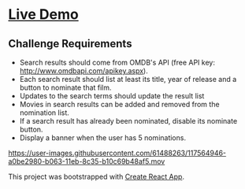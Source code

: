 # [Live Demo](https://www.shoppies.keremg.com/)

## Challenge Requirements
- Search results should come from OMDB's API (free API key: http://www.omdbapi.com/apikey.aspx).
- Each search result should list at least its title, year of release and a button to nominate that film.
- Updates to the search terms should update the result list
- Movies in search results can be added and removed from the nomination list.
- If a search result has already been nominated, disable its nominate button.
- Display a banner when the user has 5 nominations.


https://user-images.githubusercontent.com/61488263/117564946-a0be2980-b063-11eb-8c35-b10c69b48af5.mov





This project was bootstrapped with [Create React App](https://github.com/facebook/create-react-app).

